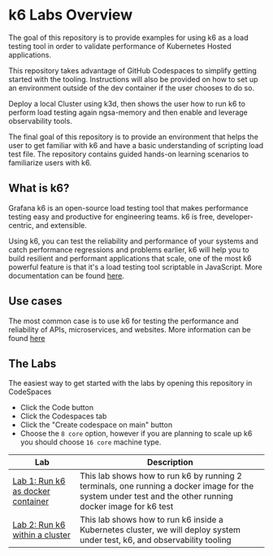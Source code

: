 # k6 Labs Overview

The goal of this repository is to provide examples for using k6 as a load testing tool in order to validate performance of Kubernetes Hosted applications.

This repository takes advantage of GitHub Codespaces to simplify getting started with the tooling.  Instructions will also be provided on how to set up an environment outside of the dev container if the user chooses to do so.

Deploy a local Cluster using k3d, then shows the user how to run k6 to perform load testing again ngsa-memory and then enable and leverage observability tools.

The final goal of this repository is to provide an environment that helps the user to get familiar with k6 and have a basic understanding of scripting load test file. The repository contains guided hands-on learning scenarios to familiarize users with k6.

## What is k6?

Grafana k6 is an open-source load testing tool that makes performance testing easy and productive for engineering teams. k6 is free, developer-centric, and extensible.

Using k6, you can test the reliability and performance of your systems and catch performance regressions and problems earlier, k6 will help you to build resilient and performant applications that scale, one of the most k6 powerful feature is that it's a load testing tool scriptable in JavaScript. More documentation can be found [here](https://k6.io/docs/).

## Use cases

The most common case is to use k6 for testing the performance and reliability of APIs, microservices, and websites. More information can be found [here](https://k6.io/docs/#use-cases)

## The Labs

The easiest way to get started with the labs by opening this repository in CodeSpaces

- Click the Code button
- Click the Codespaces tab
- Click the "Create codespace on main" button
- Choose the `8 core` option, however if you are planning to scale up k6 you should choose `16 core` machine type.

| Lab    | Description |
| -------- | ------- |
| [Lab 1: Run k6 as docker container](labs/in-dev-container/README.md)| This lab shows how to run k6 by running 2 terminals, one running a docker image for the system under test and the other running docker image for k6 test |
| [Lab 2: Run k6 within a cluster](labs/in-cluster/README.md)  | This lab shows how to run k6 inside a Kubernetes cluster, we will deploy system under test, k6, and observability tooling    |
